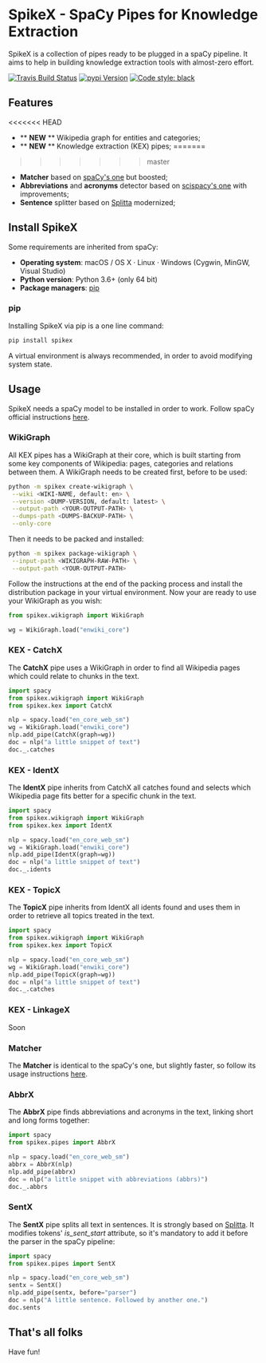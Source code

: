 # SpikeX - SpaCy Pipes for Knowledge Extraction

SpikeX is a collection of pipes ready to be plugged in a spaCy pipeline.
It aims to help in building knowledge extraction tools with almost-zero effort.

[![Travis Build Status](<https://img.shields.io/travis/erre-quadro/spikex/master.svg?style=flat-square&logo=travis-ci&logoColor=white&label=build+(3.x)>)](https://travis-ci.org/erre-quadro/spikex)
[![pypi Version](https://img.shields.io/pypi/v/spikex.svg?style=flat-square&logo=pypi&logoColor=white)](https://pypi.org/project/spikex/)
[![Code style: black](https://img.shields.io/badge/code%20style-black-000000.svg?style=flat-square)](https://github.com/ambv/black)

## Features

<<<<<<< HEAD
- ** **NEW** ** Wikipedia graph for entities and categories;
- ** **NEW** ** Knowledge extraction (KEX) pipes;
=======
>>>>>>> master
- **Matcher** based on [spaCy's one](https://github.com/explosion/spaCy/blob/master/spacy/matcher/matcher.pyx) but boosted;
- **Abbreviations** and **acronyms** detector based on [scispacy's one](https://github.com/allenai/scispacy/blob/master/scispacy/abbreviation.py) with improvements;
- **Sentence** splitter based on [Splitta](https://github.com/dgillick/splitta) modernized;

## Install SpikeX

Some requirements are inherited from spaCy:

- **Operating system**: macOS / OS X · Linux · Windows (Cygwin, MinGW, Visual
  Studio)
- **Python version**: Python 3.6+ (only 64 bit)
- **Package managers**: [pip](https://pypi.org/project/spikex/)

### pip

Installing SpikeX via pip is a one line command:

```bash
pip install spikex
```

A virtual environment is always recommended, in order to avoid modifying system state.

## Usage

SpikeX needs a spaCy model to be installed in order to work. Follow spaCy official instructions [here](https://spacy.io/usage/models#download).

### WikiGraph

All KEX pipes has a WikiGraph at their core, which is built starting from some key components of Wikipedia: pages, categories and relations between them. A WikiGraph needs to be created first, before to be used:

```bash
python -m spikex create-wikigraph \
 --wiki <WIKI-NAME, default: en> \
 --version <DUMP-VERSION, default: latest> \
 --output-path <YOUR-OUTPUT-PATH> \
 --dumps-path <DUMPS-BACKUP-PATH> \
 --only-core
```

Then it needs to be packed and installed:

```bash
python -m spikex package-wikigraph \
 --input-path <WIKIGRAPH-RAW-PATH> \
 --output-path <YOUR-OUTPUT-PATH>
```

Follow the instructions at the end of the packing process and install the distribution package in your virtual environment.
Now your are ready to use your WikiGraph as you wish:

```python
from spikex.wikigraph import WikiGraph

wg = WikiGraph.load("enwiki_core")
```

### KEX - CatchX

The **CatchX** pipe uses a WikiGraph in order to find all Wikipedia pages which could relate to chunks in the text.

```python
import spacy
from spikex.wikigraph import WikiGraph
from spikex.kex import CatchX

nlp = spacy.load("en_core_web_sm")
wg = WikiGraph.load("enwiki_core")
nlp.add_pipe(CatchX(graph=wg))
doc = nlp("a little snippet of text")
doc._.catches
```

### KEX - IdentX

The **IdentX** pipe inherits from CatchX all catches found and selects which Wikipedia page fits better for a specific chunk in the text.

```python
import spacy
from spikex.wikigraph import WikiGraph
from spikex.kex import IdentX

nlp = spacy.load("en_core_web_sm")
wg = WikiGraph.load("enwiki_core")
nlp.add_pipe(IdentX(graph=wg))
doc = nlp("a little snippet of text")
doc._.idents
```

### KEX - TopicX

The **TopicX** pipe inherits from IdentX all idents found and uses them in order to retrieve all topics treated in the text.

```python
import spacy
from spikex.wikigraph import WikiGraph
from spikex.kex import TopicX

nlp = spacy.load("en_core_web_sm")
wg = WikiGraph.load("enwiki_core")
nlp.add_pipe(TopicX(graph=wg))
doc = nlp("a little snippet of text")
doc._.catches
```

### KEX - LinkageX

Soon

### Matcher

The **Matcher** is identical to the spaCy's one, but slightly faster, so follow its usage instructions [here](https://spacy.io/usage/rule-based-matching#matcher).

### AbbrX

The **AbbrX** pipe finds abbreviations and acronyms in the text, linking short and long forms together:

```python
import spacy
from spikex.pipes import AbbrX

nlp = spacy.load("en_core_web_sm")
abbrx = AbbrX(nlp)
nlp.add_pipe(abbrx)
doc = nlp("a little snippet with abbreviations (abbrs)")
doc._.abbrs
```

### SentX

The **SentX** pipe splits all text in sentences. It is strongly based on [Splitta](https://github.com/dgillick/splitta). It modifies tokens' *is_sent_start* attribute, so it's mandatory to add it before the parser in the spaCy pipeline:

```python
import spacy
from spikex.pipes import SentX

nlp = spacy.load("en_core_web_sm")
sentx = SentX()
nlp.add_pipe(sentx, before="parser")
doc = nlp("A little sentence. Followed by another one.")
doc.sents
```

## That's all folks
Have fun!
